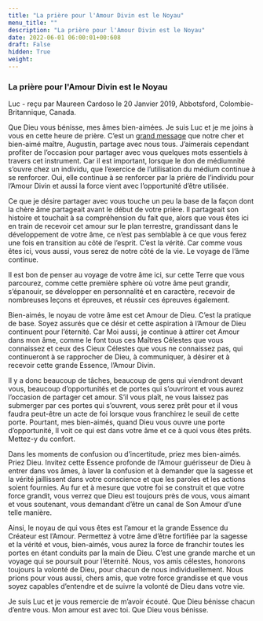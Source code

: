 ```yaml
---
title: "La prière pour l'Amour Divin est le Noyau"
menu_title: ""
description: "La prière pour l'Amour Divin est le Noyau"
date: 2022-06-01 06:00:01+00:608
draft: False
hidden: True
weight:
---
```

### La prière pour l'Amour Divin est le Noyau

Luc - reçu par Maureen Cardoso le 20 Janvier 2019, Abbotsford, Colombie-Britannique, Canada.

Que Dieu vous bénisse, mes âmes bien-aimées. Je suis Luc et je me joins à vous en cette heure de prière. C’est un [grand message](/fr-contemporary-messages/fr-contemporary-messages-by-date-order/fr-contemporary-messages-2019/fr-2019-1-20-2-af-augustine/) que notre cher et bien-aimé maître, Augustin, partage avec nous tous. J’aimerais cependant profiter de l’occasion pour partager avec vous quelques mots essentiels à travers cet instrument. Car il est important, lorsque le don de médiumnité s’ouvre chez un individu, que l’exercice de l’utilisation du médium continue à se renforcer. Oui, elle continue à se renforcer par la prière de l’individu pour l’Amour Divin et aussi la force vient avec l’opportunité d’être utilisée.

Ce que je désire partager avec vous touche un peu la base de la façon dont la chère âme partageait avant le début de votre prière. Il partageait son histoire et touchait à sa compréhension du fait que, alors que vous êtes ici en train de recevoir cet amour sur le plan terrestre, grandissant dans le développement de votre âme, ce n’est pas semblable à ce que vous ferez une fois en transition au côté de l’esprit. C’est la vérité. Car comme vous êtes ici, vous aussi, vous serez de notre côté de la vie. Le voyage de l’âme continue.

Il est bon de penser au voyage de votre âme ici, sur cette Terre que vous parcourez, comme cette première sphère où votre âme peut grandir, s’épanouir, se développer en personnalité et en caractère, recevoir de nombreuses leçons et épreuves, et réussir ces épreuves également.

Bien-aimés, le noyau de votre âme est cet Amour de Dieu. C’est la pratique de base. Soyez assurés que ce désir et cette aspiration à l’Amour de Dieu continuent pour l’éternité. Car Moi aussi, je continue à attirer cet Amour dans mon âme, comme le font tous ces Maîtres Célestes que vous connaissez et ceux des Cieux Célestes que vous ne connaissez pas, qui continueront à se rapprocher de Dieu, à communiquer, à désirer et à recevoir cette grande Essence, l’Amour Divin.

Il y a donc beaucoup de tâches, beaucoup de gens qui viendront devant vous, beaucoup d’opportunités et de portes qui s’ouvriront et vous aurez l’occasion de partager cet amour. S’il vous plaît, ne vous laissez pas submerger par ces portes qui s’ouvrent, vous serez prêt pour et il vous faudra peut-être un acte de foi lorsque vous franchirez le seuil de cette porte. Pourtant, mes bien-aimés, quand Dieu vous ouvre une porte d’opportunité, Il voit ce qui est dans votre âme et ce à quoi vous êtes prêts. Mettez-y du confort.

Dans les moments de confusion ou d’incertitude, priez mes bien-aimés. Priez Dieu. Invitez cette Essence profonde de l’Amour guérisseur de Dieu à entrer dans vos âmes, à laver la confusion et à demander que la sagesse et la vérité jaillissent dans votre conscience et que les paroles et les actions soient fournies. Au fur et à mesure que votre foi se construit et que votre force grandit, vous verrez que Dieu est toujours près de vous, vous aimant et vous soutenant, vous demandant d’être un canal de Son Amour d’une telle manière.

Ainsi, le noyau de qui vous êtes est l’amour et la grande Essence du Créateur est l’Amour. Permettez à votre âme d’être fortifiée par la sagesse et la vérité et vous, bien-aimés, vous aurez la force de franchir toutes les portes en étant conduits par la main de Dieu. C’est une grande marche et un voyage qui se poursuit pour l’éternité. Nous, vos amis célestes, honorons toujours la volonté de Dieu, pour chacun de nous individuellement. Nous prions pour vous aussi, chers amis, que votre force grandisse et que vous soyez capables d’entendre et de suivre la volonté de Dieu dans votre vie.

Je suis Luc et je vous remercie de m’avoir écouté. Que Dieu bénisse chacun d’entre vous. Mon amour est avec toi. Que Dieu vous bénisse.
